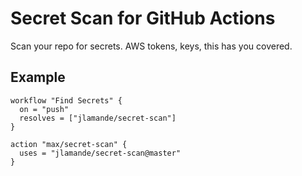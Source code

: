 # Secret Scan for GitHub Actions

Scan your repo for secrets. AWS tokens, keys, this has you covered.

## Example

```
workflow "Find Secrets" {
  on = "push"
  resolves = ["jlamande/secret-scan"]
}

action "max/secret-scan" {
  uses = "jlamande/secret-scan@master"
}
```
